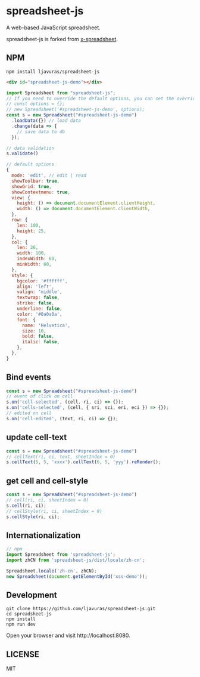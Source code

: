 # spreadsheet-js

A web-based JavaScript spreadsheet.

spreadsheet-js is forked from [x-spreadsheet](https://github.com/myliang/x-spreadsheet).

## NPM

```shell
npm install ljavuras/spreadsheet-js
```

```html
<div id="spreadsheet-js-demo"></div>
```

```javascript
import Spreadsheet from "spreadsheet-js";
// If you need to override the default options, you can set the override
// const options = {};
// new Spreadsheet('#spreadsheet-js-demo', options);
const s = new Spreadsheet("#spreadsheet-js-demo")
  .loadData({}) // load data
  .change(data => {
    // save data to db
  });

// data validation
s.validate()
```

```javascript
// default options
{
  mode: 'edit', // edit | read
  showToolbar: true,
  showGrid: true,
  showContextmenu: true,
  view: {
    height: () => document.documentElement.clientHeight,
    width: () => document.documentElement.clientWidth,
  },
  row: {
    len: 100,
    height: 25,
  },
  col: {
    len: 26,
    width: 100,
    indexWidth: 60,
    minWidth: 60,
  },
  style: {
    bgcolor: '#ffffff',
    align: 'left',
    valign: 'middle',
    textwrap: false,
    strike: false,
    underline: false,
    color: '#0a0a0a',
    font: {
      name: 'Helvetica',
      size: 10,
      bold: false,
      italic: false,
    },
  },
}
```

## Bind events

```javascript
const s = new Spreadsheet("#spreadsheet-js-demo")
// event of click on cell
s.on('cell-selected', (cell, ri, ci) => {});
s.on('cells-selected', (cell, { sri, sci, eri, eci }) => {});
// edited on cell
s.on('cell-edited', (text, ri, ci) => {});
```

## update cell-text

```javascript
const s = new Spreadsheet("#spreadsheet-js-demo")
// cellText(ri, ci, text, sheetIndex = 0)
s.cellText(5, 5, 'xxxx').cellText(6, 5, 'yyy').reRender();
```

## get cell and cell-style

```javascript
const s = new Spreadsheet("#spreadsheet-js-demo")
// cell(ri, ci, sheetIndex = 0)
s.cell(ri, ci);
// cellStyle(ri, ci, sheetIndex = 0)
s.cellStyle(ri, ci);
```

## Internationalization

```javascript
// npm 
import Spreadsheet from 'spreadsheet-js';
import zhCN from 'spreadsheet-js/dist/locale/zh-cn';

Spreadsheet.locale('zh-cn', zhCN);
new Spreadsheet(document.getElementById('xss-demo'));
```

## Development

```shell
git clone https://github.com/ljavuras/spreadsheet-js.git
cd spreadsheet-js
npm install
npm run dev
```

Open your browser and visit http://localhost:8080.

## LICENSE

MIT
